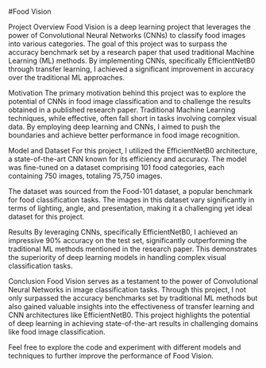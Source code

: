 #Food Vision




Project Overview
Food Vision is a deep learning project that leverages the power of Convolutional Neural Networks (CNNs) to classify food images into various categories. The goal of this project was to surpass the accuracy benchmark set by a research paper that used traditional Machine Learning (ML) methods. By implementing CNNs, specifically EfficientNetB0 through transfer learning, I achieved a significant improvement in accuracy over the traditional ML approaches.

Motivation
The primary motivation behind this project was to explore the potential of CNNs in food image classification and to challenge the results obtained in a published research paper. Traditional Machine Learning techniques, while effective, often fall short in tasks involving complex visual data. By employing deep learning and CNNs, I aimed to push the boundaries and achieve better performance in food image recognition.

Model and Dataset
For this project, I utilized the EfficientNetB0 architecture, a state-of-the-art CNN known for its efficiency and accuracy. The model was fine-tuned on a dataset comprising 101 food categories, each containing 750 images, totaling 75,750 images.

The dataset was sourced from the Food-101 dataset, a popular benchmark for food classification tasks. The images in this dataset vary significantly in terms of lighting, angle, and presentation, making it a challenging yet ideal dataset for this project.

Results
By leveraging CNNs, specifically EfficientNetB0, I achieved an impressive 90% accuracy on the test set, significantly outperforming the traditional ML methods mentioned in the research paper. This demonstrates the superiority of deep learning models in handling complex visual classification tasks.

Conclusion
Food Vision serves as a testament to the power of Convolutional Neural Networks in image classification tasks. Through this project, I not only surpassed the accuracy benchmarks set by traditional ML methods but also gained valuable insights into the effectiveness of transfer learning and CNN architectures like EfficientNetB0. This project highlights the potential of deep learning in achieving state-of-the-art results in challenging domains like food image classification.

Feel free to explore the code and experiment with different models and techniques to further improve the performance of Food Vision.







